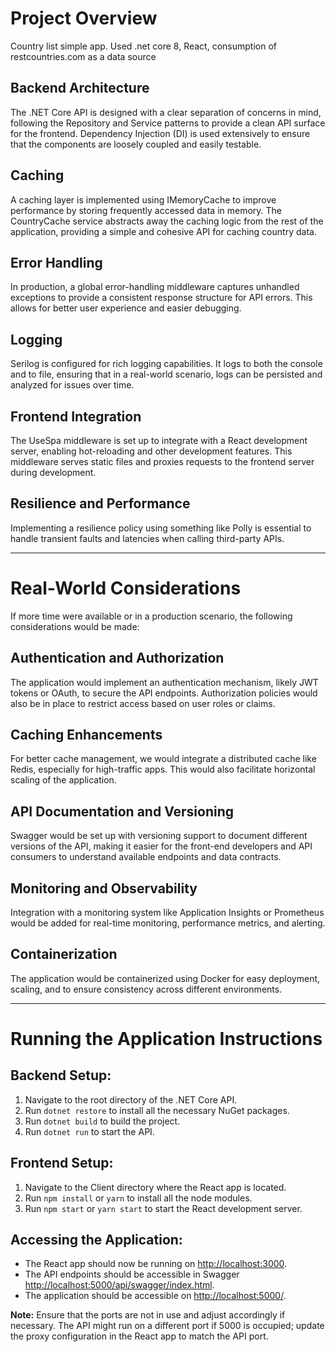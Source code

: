 # Project Overview

Country list simple app. Used .net core 8, React, consumption of restcountries.com as a data source

## Backend Architecture

The .NET Core API is designed with a clear separation of concerns in mind, following the Repository and Service patterns to provide a clean API surface for the frontend. Dependency Injection (DI) is used extensively to ensure that the components are loosely coupled and easily testable.

## Caching

A caching layer is implemented using IMemoryCache to improve performance by storing frequently accessed data in memory. The CountryCache service abstracts away the caching logic from the rest of the application, providing a simple and cohesive API for caching country data.

## Error Handling

In production, a global error-handling middleware captures unhandled exceptions to provide a consistent response structure for API errors. This allows for better user experience and easier debugging.

## Logging

Serilog is configured for rich logging capabilities. It logs to both the console and to file, ensuring that in a real-world scenario, logs can be persisted and analyzed for issues over time.

## Frontend Integration

The UseSpa middleware is set up to integrate with a React development server, enabling hot-reloading and other development features. This middleware serves static files and proxies requests to the frontend server during development.

## Resilience and Performance

Implementing a resilience policy using something like Polly is essential to handle transient faults and latencies when calling third-party APIs. 

---

# Real-World Considerations

If more time were available or in a production scenario, the following considerations would be made:

## Authentication and Authorization

The application would implement an authentication mechanism, likely JWT tokens or OAuth, to secure the API endpoints. Authorization policies would also be in place to restrict access based on user roles or claims.

## Caching Enhancements

For better cache management, we would integrate a distributed cache like Redis, especially for high-traffic apps. This would also facilitate horizontal scaling of the application.

## API Documentation and Versioning

Swagger would be set up with versioning support to document different versions of the API, making it easier for the front-end developers and API consumers to understand available endpoints and data contracts.

## Monitoring and Observability

Integration with a monitoring system like Application Insights or Prometheus would be added for real-time monitoring, performance metrics, and alerting.

## Containerization

The application would be containerized using Docker for easy deployment, scaling, and to ensure consistency across different environments.

---

# Running the Application Instructions

## Backend Setup:

1. Navigate to the root directory of the .NET Core API.
2. Run `dotnet restore` to install all the necessary NuGet packages.
3. Run `dotnet build` to build the project.
4. Run `dotnet run` to start the API.

## Frontend Setup:

1. Navigate to the Client directory where the React app is located.
2. Run `npm install` or `yarn` to install all the node modules.
3. Run `npm start` or `yarn start` to start the React development server.

## Accessing the Application:

- The React app should now be running on [http://localhost:3000](http://localhost:3000).
- The API endpoints should be accessible in Swagger [http://localhost:5000/api/swagger/index.html](http://localhost:5000/api/swagger/index.html).
- The application should be accessible on [http://localhost:5000/](http://localhost:5000/).

**Note:** Ensure that the ports are not in use and adjust accordingly if necessary. The API might run on a different port if 5000 is occupied; update the proxy configuration in the React app to match the API port.
